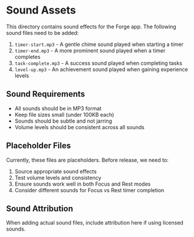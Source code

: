 # Sound Assets

This directory contains sound effects for the Forge app. The following sound files need to be added:

1. `timer-start.mp3` - A gentle chime sound played when starting a timer
2. `timer-end.mp3` - A more prominent sound played when a timer completes
3. `task-complete.mp3` - A success sound played when completing tasks
4. `level-up.mp3` - An achievement sound played when gaining experience levels

## Sound Requirements

- All sounds should be in MP3 format
- Keep file sizes small (under 100KB each)
- Sounds should be subtle and not jarring
- Volume levels should be consistent across all sounds

## Placeholder Files

Currently, these files are placeholders. Before release, we need to:

1. Source appropriate sound effects
2. Test volume levels and consistency
3. Ensure sounds work well in both Focus and Rest modes
4. Consider different sounds for Focus vs Rest timer completion

## Sound Attribution

When adding actual sound files, include attribution here if using licensed sounds.
